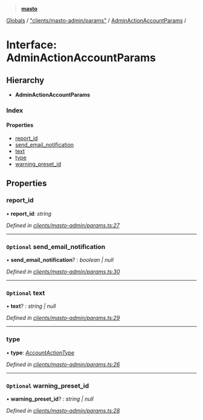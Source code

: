 > **[masto](../README.md)**

[Globals](../globals.md) / ["clients/masto-admin/params"](../modules/_clients_masto_admin_params_.md) / [AdminActionAccountParams](_clients_masto_admin_params_.adminactionaccountparams.md) /

# Interface: AdminActionAccountParams

## Hierarchy

* **AdminActionAccountParams**

### Index

#### Properties

* [report_id](_clients_masto_admin_params_.adminactionaccountparams.md#report_id)
* [send_email_notification](_clients_masto_admin_params_.adminactionaccountparams.md#optional-send_email_notification)
* [text](_clients_masto_admin_params_.adminactionaccountparams.md#optional-text)
* [type](_clients_masto_admin_params_.adminactionaccountparams.md#type)
* [warning_preset_id](_clients_masto_admin_params_.adminactionaccountparams.md#optional-warning_preset_id)

## Properties

###  report_id

• **report_id**: *string*

*Defined in [clients/masto-admin/params.ts:27](https://github.com/neet/masto.js/blob/aaa534e/src/clients/masto-admin/params.ts#L27)*

___

### `Optional` send_email_notification

• **send_email_notification**? : *boolean | null*

*Defined in [clients/masto-admin/params.ts:30](https://github.com/neet/masto.js/blob/aaa534e/src/clients/masto-admin/params.ts#L30)*

___

### `Optional` text

• **text**? : *string | null*

*Defined in [clients/masto-admin/params.ts:29](https://github.com/neet/masto.js/blob/aaa534e/src/clients/masto-admin/params.ts#L29)*

___

###  type

• **type**: *[AccountActionType](../modules/_clients_masto_admin_params_.md#accountactiontype)*

*Defined in [clients/masto-admin/params.ts:26](https://github.com/neet/masto.js/blob/aaa534e/src/clients/masto-admin/params.ts#L26)*

___

### `Optional` warning_preset_id

• **warning_preset_id**? : *string | null*

*Defined in [clients/masto-admin/params.ts:28](https://github.com/neet/masto.js/blob/aaa534e/src/clients/masto-admin/params.ts#L28)*